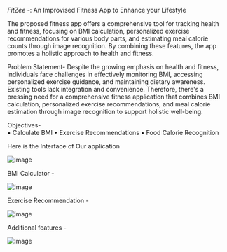 *FitZee* -: An Improvised Fitness App to Enhance your Lifestyle 

The proposed fitness app offers a comprehensive tool for tracking health and fitness, focusing on BMI calculation, personalized exercise recommendations for various body parts, and estimating meal calorie counts through image recognition. By combining these features, the app promotes a holistic approach to health and fitness.

Problem Statement- 
Despite the growing emphasis on health and fitness, individuals face challenges in 
effectively monitoring BMI, accessing personalized exercise guidance, and maintaining 
dietary awareness. Existing tools lack integration and convenience. Therefore, there's a 
pressing need for a comprehensive fitness application that combines BMI calculation, 
personalized exercise recommendations, and meal calorie estimation through image 
recognition to support holistic well-being.

Objectives-  
• Calculate BMI
• Exercise Recommendations
• Food Calorie Recognition

Here is the Interface of Our application 

![image](https://github.com/Aditinegi97/FitZee/assets/123556121/11152a0e-c1c8-457a-b7c7-5995037b748f)


BMI Calculator - 

![image](https://github.com/Aditinegi97/FitZee/assets/123556121/e4c50da5-fb3a-4d3b-95bb-e130770759d9)

Exercise Recommendation -

![image](https://github.com/Aditinegi97/FitZee/assets/123556121/4726dc67-9552-4e7d-b17e-5012442bf4e6)

Additional features - 

![image](https://github.com/Aditinegi97/FitZee/assets/123556121/ea3a4bcc-1f0b-48e5-8a81-58a0e6826b2f)





